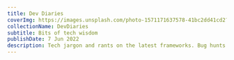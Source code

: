 ```yaml
---
title: Dev Diaries
coverImg: https://images.unsplash.com/photo-1571171637578-41bc2dd41cd2?ixlib=rb-1.2.1&ixid=MnwxMjA3fDB8MHxwaG90by1wYWdlfHx8fGVufDB8fHx8&auto=format&fit=crop&w=1950&q=80
collectionName: DevDiaries
subtitle: Bits of tech wisdom
publishDate: 7 Jun 2022
description: Tech jargon and rants on the latest frameworks. Bug hunts and framework exploration with a splash of walkthroughs. Something here for every dev!
---
```


